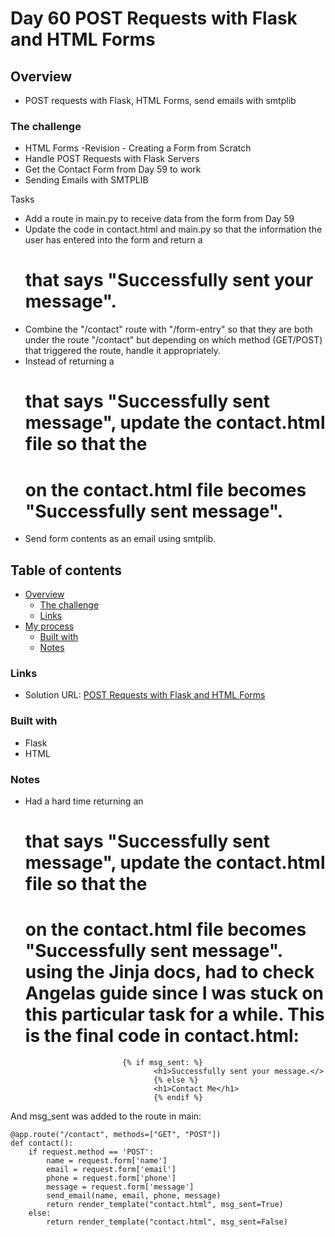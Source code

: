 # Day 60 POST Requests with Flask and HTML Forms

## Overview

- POST requests with Flask, HTML Forms, send emails with smtplib

### The challenge

- HTML Forms -Revision - Creating a Form from Scratch
- Handle POST Requests with Flask Servers
- Get the Contact Form from Day 59 to work
- Sending Emails with SMTPLIB

Tasks
- Add a route in main.py to receive data from the form from Day 59
- Update the code in contact.html and main.py so that the information the user has entered into the form and return a <h1> that says "Successfully sent your message".
- Combine the "/contact" route with "/form-entry" so that they are both under the route "/contact" but depending on which method (GET/POST) that triggered the route, handle it appropriately.
- Instead of returning a <h1> that says "Successfully sent message", update the contact.html file so that the <h1> on the contact.html file becomes "Successfully sent message".
- Send form contents as an email using smtplib.

## Table of contents

- [Overview](#overview)
  - [The challenge](#the-challenge)
  - [Links](#links)
- [My process](#my-process)
  - [Built with](#built-with)
  - [Notes](#notes)

### Links

- Solution URL: [POST Requests with Flask and HTML Forms](https://github.com/Mikerniker/100_Days_of_Python/tree/main/Day60)

### Built with
- Flask
- HTML


### Notes
- Had a hard time returning an <h1> that says "Successfully sent message", update the contact.html file so that the <h1> on the contact.html file becomes "Successfully sent message". using the Jinja docs, had to check Angelas guide since I was stuck on this particular task for a while. 
This is the final code in contact.html:
```
                         {% if msg_sent: %}
                                <h1>Successfully sent your message.</>
                                {% else %}
                                <h1>Contact Me</h1>
                                {% endif %}
```
And msg_sent was added to the route in main:
```
@app.route("/contact", methods=["GET", "POST"])
def contact():
    if request.method == 'POST':
        name = request.form['name']
        email = request.form['email']
        phone = request.form['phone']
        message = request.form['message']
        send_email(name, email, phone, message)
        return render_template("contact.html", msg_sent=True)
    else:
        return render_template("contact.html", msg_sent=False)

```